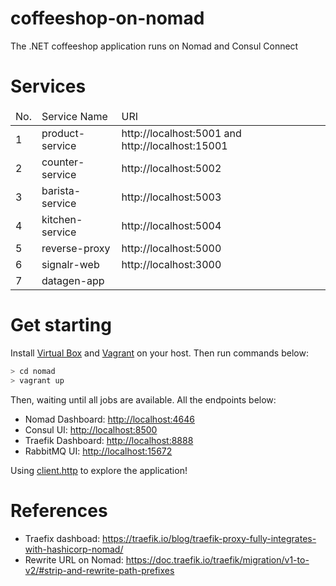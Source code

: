 # coffeeshop-on-nomad

The .NET coffeeshop application runs on Nomad and Consul Connect

# Services

<table>
<thead>
    <td>No.</td>
    <td>Service Name</td>
    <td>URI</td>
</thead>
<tr>
    <td>1</td>
    <td>product-service</td>
    <td>http://localhost:5001 and http://localhost:15001</td>
</tr>
<tr>
    <td>2</td>
    <td>counter-service</td>
    <td>http://localhost:5002</td>
</tr>
<tr>
    <td>3</td>
    <td>barista-service</td>
    <td>http://localhost:5003</td>
</tr>
<tr>
    <td>4</td>
    <td>kitchen-service</td>
    <td>http://localhost:5004</td>
</tr>
<tr>
    <td>5</td>
    <td>reverse-proxy</td>
    <td>http://localhost:5000</td>
</tr>
<tr>
    <td>6</td>
    <td>signalr-web</td>
    <td>http://localhost:3000</td>
</tr>
<tr>
    <td>7</td>
    <td>datagen-app</td>
    <td></td>
</tr>
</table>

# Get starting

Install [Virtual Box](https://www.virtualbox.org/wiki/Downloads) and [Vagrant](https://www.vagrantup.com/docs/installation) on your host. Then run commands below:

```bash
> cd nomad
> vagrant up
```

Then, waiting until all jobs are available. All the endpoints below:
- Nomad Dashboard: [http://localhost:4646](http://localhost:4646)
- Consul UI: [http://localhost:8500](http://localhost:8500)
- Traefik Dashboard: [http://localhost:8888](http://localhost:8888)
- RabbitMQ UI: [http://localhost:15672](http://localhost:15672)

Using [client.http](client.http) to explore the application!

# References

- Traefix dashboad: https://traefik.io/blog/traefik-proxy-fully-integrates-with-hashicorp-nomad/
- Rewrite URL on Nomad: https://doc.traefik.io/traefik/migration/v1-to-v2/#strip-and-rewrite-path-prefixes
